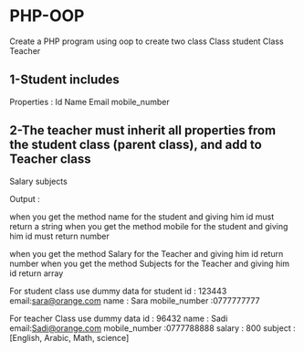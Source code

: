 # PHP-OOP
Create a PHP program using oop to create two class
Class student 
Class Teacher 

## 1-Student includes
 Properties :
Id
Name
Email
mobile_number 

## 2-The teacher must inherit all properties from the student class (parent class), and  add to Teacher class 
Salary 
subjects

Output :

when you get the method  name for the student  and giving him id must return a string
when you get the method mobile for the student and giving him id must return number

when you get the method  Salary for the Teacher  and giving him id return number
when you get the method Subjects for the Teacher and giving him id return array

For student class 
use dummy data 
for student
id : 123443
email:sara@orange.com
name : Sara
mobile_number :0777777777

For teacher Class
use dummy data 
id : 96432
name : Sadi
email:Sadi@orange.com
mobile_number :0777788888
salary : 800
subject : [English, Arabic, Math, science] 


